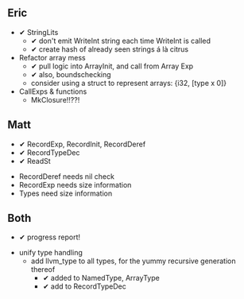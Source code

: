Eric
----

- ✔ StringLits
	+ ✔ don't emit WriteInt string each time WriteInt is called
	+ ✔ create hash of already seen strings á là citrus
- Refactor array mess
	+ ✔ pull logic into ArrayInit, and call from Array Exp
	+ ✔ also, boundschecking
	- consider using a struct to represent arrays: {i32, [type x 0]}
- CallExps & functions
	- MkClosure!!??!

Matt
----

+ ✔ RecordExp, RecordInit, RecordDeref
+ ✔ RecordTypeDec
+ ✔ ReadSt
- RecordDeref needs nil check
- RecordExp needs size information
- Types need size information

Both
----

+ ✔ progress report!
- unify type handling
	- add llvm_type to all types, for the yummy recursive generation thereof
		+ ✔ added to NamedType, ArrayType
		+ ✔ add to RecordTypeDec
